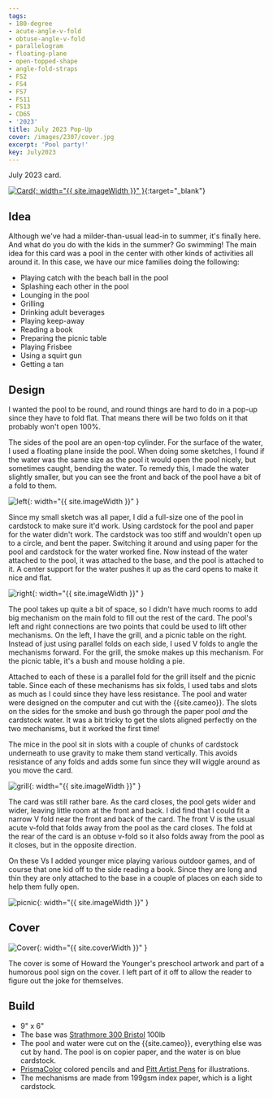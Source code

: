 ```yaml
---
tags:
- 180-degree
- acute-angle-v-fold
- obtuse-angle-v-fold
- parallelogram
- floating-plane
- open-topped-shape
- angle-fold-straps
- FS2
- FS4
- FS7
- FS11
- FS13
- CD65
- '2023'
title: July 2023 Pop-Up
cover: /images/2307/cover.jpg
excerpt: 'Pool party!'
key: July2023
---
```

July 2023 card.

[![Card]({{site.baseurl}}/images/2307/popup.gif){: width="{{ site.imageWidth }}" }](/images/2307/popup.gif "Click to replay in a new tab"){:target="_blank"}

## Idea

Although we've had a milder-than-usual lead-in to summer, it's finally here. And what do you do with the kids in the summer? Go swimming! The main idea for this card was a pool in the center with other kinds of activities all around it. In this case, we have our mice families doing the following:

- Playing catch with the beach ball in the pool
- Splashing each other in the pool
- Lounging in the pool
- Grilling
- Drinking adult beverages
- Playing keep-away
- Reading a book
- Preparing the picnic table
- Playing Frisbee
- Using a squirt gun
- Getting a tan

## Design

I wanted the pool to be round, and round things are hard to do in a pop-up since they have to fold flat. That means there will be two folds on it that probably won't open 100%.

The sides of the pool are an open-top cylinder. For the surface of the water, I used a floating plane inside the pool. When doing some sketches, I found if the water was the same size as the pool it would open the pool nicely, but sometimes caught, bending the water. To remedy this, I made the water slightly smaller, but you can see the front and back of the pool have a bit of a fold to them.

![left]({{site.baseurl}}/images/2307/left.jpg){: width="{{ site.imageWidth }}" }

Since my small sketch was all paper, I did a full-size one of the pool in cardstock to make sure it'd work. Using cardstock for the pool and paper for the water didn't work. The cardstock was too stiff and wouldn't open up to a circle, and bent the paper. Switching it around and using paper for the pool and cardstock for the water worked fine. Now instead of the water attached to the pool, it was attached to the base, and the pool is attached to it. A center support for the water pushes it up as the card opens to make it nice and flat.

![right]({{site.baseurl}}/images/2307/right.jpg){: width="{{ site.imageWidth }}" }

The pool takes up quite a bit of space, so I didn't have much rooms to add big mechanism on the main fold to fill out the rest of the card. The pool's left and right connections are two points that could be used to lift other mechanisms. On the left, I have the grill, and a picnic table on the right. Instead of just using parallel folds on each side, I used V folds to angle the mechanisms forward. For the grill, the smoke makes up this mechanism. For the picnic table, it's a bush and mouse holding a pie.

Attached to each of these is a parallel fold for the grill itself and the picnic table. Since each of these mechanisms has six folds, I used tabs and slots as much as I could since they have less resistance. The pool and water were designed on the computer and cut with the {{site.cameo}}. The slots on the sides for the smoke and bush go through the paper pool *and* the cardstock water. It was a bit tricky to get the slots aligned perfectly on the two mechanisms, but it worked the first time!

The mice in the pool sit in slots with a couple of chunks of cardstock underneath to use gravity to make them stand vertically. This avoids resistance of any folds and adds some fun since they will wiggle around as you move the card.

![grill]({{site.baseurl}}/images/2307/grill.jpg){: width="{{ site.imageWidth }}" }

The card was still rather bare. As the card closes, the pool gets wider and wider, leaving little room at the front and back. I did find that I could fit a narrow V fold near the front and back of the card. The front V is the usual acute v-fold that folds away from the pool as the card closes. The fold at the rear of the card is an obtuse v-fold so it also folds away from the pool as it closes, but in the opposite direction.

On these Vs I added younger mice playing various outdoor games, and of course that one kid off to the side reading a book. Since they are long and thin they are only attached to the base in a couple of places on each side to help them fully open.

![picnic]({{site.baseurl}}/images/2307/picnic.jpg){: width="{{ site.imageWidth }}" }

## Cover

![Cover]({{site.baseurl}}{{page.cover}}){: width="{{ site.coverWidth }}" }

The cover is some of Howard the Younger's preschool artwork and part of a humorous pool sign on the cover. I left part of it off to allow the reader to figure out the joke for themselves.

## Build

- 9" x 6"
- The base was [Strathmore 300 Bristol](/supplies.html#strathmore-300-bristol) 100lb
- The pool and water were cut on the {{site.cameo}}, everything else was cut by hand. The pool is on copier paper, and the water is on blue cardstock.
- [PrismaColor](/supplies.html#prismacolor-colored-pencils) colored pencils and and [Pitt Artist Pens](/supplies.html#faber-castell-pitt-artist-pens) for illustrations.
- The mechanisms are made from 199gsm index paper, which is a light cardstock.
